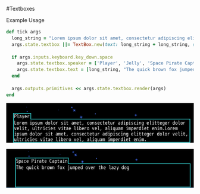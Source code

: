 #Textboxes

Example Usage
```ruby
def tick args
  long_string = "Lorem ipsum dolor sit amet, consectetur adipiscing elitteger dolor velit, ultricies vitae libero vel, aliquam imperdiet enim."
  args.state.textbox ||= TextBox.new(text: long_string + long_string, speaker: "Player")
  
  if args.inputs.keyboard.key_down.space
    args.state.textbox.speaker = ['Player', 'Jelly', 'Space Pirate Captain'].sample
    args.state.textbox.text = [long_string, "The quick brown fox jumped over the lazy dog", "...", "And that's that!"].sample
  end
  
  args.outputs.primitives << args.state.textbox.render(args)
end
```

![Textbox Example](metadata/Text1.png?raw=true "Sample Text")

![Textbox Example 2](metadata/Text2.png?raw=true "Sample Text")
